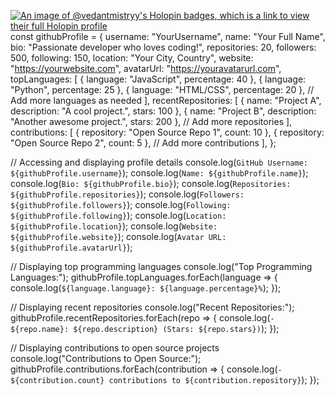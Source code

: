 [![An image of @vedantmistryy's Holopin badges, which is a link to view their full Holopin profile](https://holopin.me/vedantmistryy)](https://holopin.io/@vedantmistryy)
const githubProfile = {
    username: "YourUsername",
    name: "Your Full Name",
    bio: "Passionate developer who loves coding!",
    repositories: 20,
    followers: 500,
    following: 150,
    location: "Your City, Country",
    website: "https://yourwebsite.com",
    avatarUrl: "https://youravatarurl.com",
    topLanguages: [
        { language: "JavaScript", percentage: 40 },
        { language: "Python", percentage: 25 },
        { language: "HTML/CSS", percentage: 20 },
        // Add more languages as needed
    ],
    recentRepositories: [
        { name: "Project A", description: "A cool project.", stars: 100 },
        { name: "Project B", description: "Another awesome project.", stars: 200 },
        // Add more repositories
    ],
    contributions: [
        { repository: "Open Source Repo 1", count: 10 },
        { repository: "Open Source Repo 2", count: 5 },
        // Add more contributions
    ],
};

// Accessing and displaying profile details
console.log(`GitHub Username: ${githubProfile.username}`);
console.log(`Name: ${githubProfile.name}`);
console.log(`Bio: ${githubProfile.bio}`);
console.log(`Repositories: ${githubProfile.repositories}`);
console.log(`Followers: ${githubProfile.followers}`);
console.log(`Following: ${githubProfile.following}`);
console.log(`Location: ${githubProfile.location}`);
console.log(`Website: ${githubProfile.website}`);
console.log(`Avatar URL: ${githubProfile.avatarUrl}`);

// Displaying top programming languages
console.log("Top Programming Languages:");
githubProfile.topLanguages.forEach(language => {
    console.log(`${language.language}: ${language.percentage}%`);
});

// Displaying recent repositories
console.log("Recent Repositories:");
githubProfile.recentRepositories.forEach(repo => {
    console.log(`- ${repo.name}: ${repo.description} (Stars: ${repo.stars})`);
});

// Displaying contributions to open source projects
console.log("Contributions to Open Source:");
githubProfile.contributions.forEach(contribution => {
    console.log(`- ${contribution.count} contributions to ${contribution.repository}`);
});
